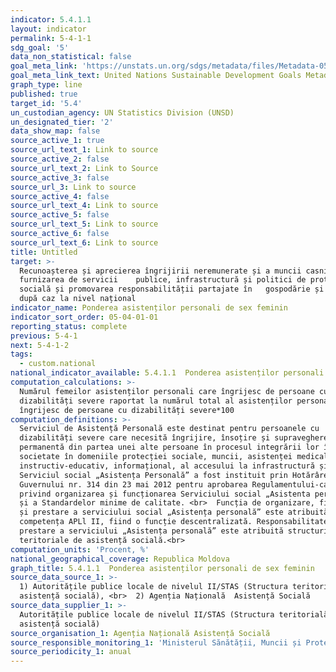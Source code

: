 ```yaml
---
indicator: 5.4.1.1
layout: indicator
permalink: 5-4-1-1
sdg_goal: '5'
data_non_statistical: false
goal_meta_link: 'https://unstats.un.org/sdgs/metadata/files/Metadata-05-04-01.pdf'
goal_meta_link_text: United Nations Sustainable Development Goals Metadata (PDF 337 KB)
graph_type: line
published: true
target_id: '5.4'
un_custodian_agency: UN Statistics Division (UNSD)
un_designated_tier: '2'
data_show_map: false
source_active_1: true
source_url_text_1: Link to source
source_active_2: false
source_url_text_2: Link to Source
source_active_3: false
source_url_3: Link to source
source_active_4: false
source_url_text_4: Link to source
source_active_5: false
source_url_text_5: Link to source
source_active_6: false
source_url_text_6: Link to source
title: Untitled
target: >-
  Recunoașterea și aprecierea îngrijirii neremunerate și a muncii casnice prin
  furnizarea de servicii    publice, infrastructură și politici de protecție
  socială și promovarea responsabilității partajate în   gospodărie și familie,
  după caz la nivel național
indicator_name: Ponderea asistenților personali de sex feminin
indicator_sort_order: 05-04-01-01
reporting_status: complete
previous: 5-4-1
next: 5-4-1-2
tags:
  - custom.national
national_indicator_available: 5.4.1.1  Ponderea asistenților personali de sex feminin
computation_calculations: >-
  Numărul femeilor asistenților personali care îngrijesc de persoane cu
  dizabilități severe raportat la numărul total al asistenților personali care
  îngrijesc de persoane cu dizabilități severe*100
computation_definitions: >-
  Serviciul de Asistență Personală este destinat pentru persoanele cu
  dizabilități severe care necesită îngrijire, însoțire și supraveghere
  permanentă din partea unei alte persoane în procesul integrării lor în
  societate în domeniile protecției sociale, muncii, asistenței medicale,
  instructiv-educativ, informațional, al accesului la infrastructură și altele.
  Serviciul social „Asistența Personală” a fost instituit prin Hotărârea
  Guvernului nr. 314 din 23 mai 2012 pentru aprobarea Regulamentului-cadru
  privind organizarea și funcționarea Serviciului social „Asistenta personală”
  și a Standardelor minime de calitate. <br>  Funcția de organizare, finanțare
  și prestare a serviciului social „Asistența personală” este atribuită în
  competența APLl II, fiind o funcție descentralizată. Responsabilitatea de
  prestare a serviciului „Asistența personală” este atribuită structurilor
  teritoriale de asistență socială.<br>
computation_units: 'Procent, %'
national_geographical_coverage: Republica Moldova
graph_title: 5.4.1.1  Ponderea asistenților personali de sex feminin
source_data_source_1: >-
  1) Autoritățile publice locale de nivelul II/STAS (Structura teritorială de
  asistență socială), <br>  2) Agenția Națională  Asistență Socială
source_data_supplier_1: >-
  Autoritățile publice locale de nivelul II/STAS (Structura teritorială de
  asistență socială)
source_organisation_1: Agenția Națională Asistență Socială
source_responsible_monitoring_1: 'Ministerul Sănătății, Muncii și Protecției Sociale'
source_periodicity_1: anual
---
```

